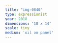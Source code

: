 ```yaml
---
title: "img-0840"
type: expressionist
year: 2018
dimensions: '18 x 14'
scale: tiny
medium: 'oil on panel'
---
```

